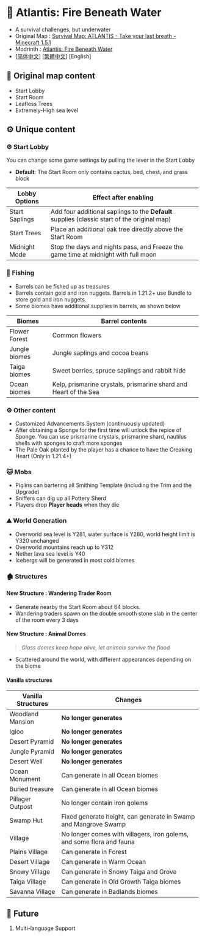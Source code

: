 # 🌊 Atlantis: Fire Beneath Water

- A survival challenges, but underwater
- Original Map : [Survival Map: ATLANTIS - Take your last breath - Minecraft 1.5.1](https://www.planetminecraft.com/project/survival-map-atlantis---take-your-last-breath---minecraft-151/)
- Modrinth : [Atlantis: Fire Beneath Water](https://modrinth.com/datapack/atlantis-firebeneathwater)
- [[简体中文](https://github.com/Mzhuangshao/atlantis/blob/main/README.md)]   [[繁體中文](https://github.com/Mzhuangshao/atlantis/blob/main/README_zh_tw.md)]   [English]

## 🔱 Original map content

- Start Lobby
- Start Room
- Leafless Trees
- Extremely-High sea level

## ⚙️ Unique content

### ⚙️ Start Lobby

You can change some game settings by pulling the lever in the Start Lobby

- **Default**: The Start Room only contains cactus, bed, chest, and grass block

| Lobby Options | Effect after enabling |
|------------|-------------------------------------------------------|
| Start Saplings | Add four additional saplings to the **Default** supplies (classic start of the original map) |
| Start Trees | Place an additional oak tree directly above the Start Room |
| Midnight Mode | Stop the days and nights pass, and Freeze the game time at midnight with full moon |

### 🎣 Fishing

- Barrels can be fished up as treasures
- Barrels contain gold and iron nuggets. Barrels in 1.21.2+ use Bundle to store gold and iron nuggets.
- Some biomes have additional supplies in barrels, as shown below

| Biomes | Barrel contents |
|--------------|----------------------------------|
| Flower Forest | Common flowers |
| Jungle biomes | Jungle saplings and cocoa beans |
| Taiga biomes | Sweet berries, spruce saplings and rabbit hide |
| Ocean biomes | Kelp, prismarine crystals, prismarine shard and Heart of the Sea |

### ⚙️ Other content

- Customized Advancements System (continuously updated)
- After obtaining a Sponge for the first time will unlock the repice of Sponge. You can use prismarine crystals, prismarine shard, nautilus shells with sponges to craft more sponges
- The Pale Oak planted by the player has a chance to have the Creaking Heart (Only in 1.21.4+)

### 🐱 Mobs

- Piglins can bartering all Smithing Template (including the Trim and the Upgrade)
- Sniffers can dig up all Pottery Sherd
- Players drop **Player heads** when they die

### ⛰ World Generation

- Overworld sea level is Y281, water surface is Y280, world height limit is Y320 unchanged
- Overworld mountains reach up to Y312
- Nether lava sea level is Y40
- Icebergs will be generated in most cold biomes

### 🏚 Structures

#### New Structure : Wandering Trader Room

- Generate nearby the Start Room about 64 blocks.
- Wandering traders spawn on the double smooth stone slab in the center of the room every 3 days

#### New Structure : Animal Domes

> *Glass domes keep hope alive, let animals survive the flood*

- Scattered around the world, with different appearances depending on the biome

#### Vanilla structures

| Vanilla Structures | Changes |
|-------------------------------- |---------------------------------------- |
| Woodland Mansion | **No longer generates** |
| Igloo | **No longer generates** |
| Desert Pyramid | **No longer generates** |
| Jungle Pyramid | **No longer generates** |
| Desert Well | **No longer generates** |
| Ocean Monument | Can generate in all Ocean biomes |
| Buried treasure | Can generate in all Ocean biomes |
| Pillager Outpost | No longer contain iron golems |
| Swamp Hut | Fixed generate height, can generate in Swamp and Mangrove Swamp |
| Village | No longer comes with villagers, iron golems, and some flora and fauna |
| Plains Village | Can generate in Forest |
| Desert Village | Can generate in Warm Ocean |
| Snowy Village | Can generate in Snowy Taiga and Grove |
| Taiga Village | Can generate in Old Growth Taiga biomes |
| Savanna Village | Can generate in Badlands biomes |

## 🎨 Future

1. Multi-language Support

